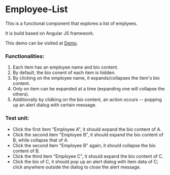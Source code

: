 # Employee-List


This is a functional component that explores a list of emplyees.

It is build based on Angular JS framework. 

This demo can be visited at [Demo](http://yuchunl.github.io/employeelist/).

### Functionalities: 

1. Each item has an employee name and bio content.
2. By default, the bio conent of each item is hidden.
3. By clicking on the employee name, it expands/collapses the item's bio content. 
4. Only on item can be expanded at a time (expanding one will collapse the others).
5. Additionally by clidking on the bio content, an action occurs -- popping up an alert dialog with certain message. 


### Test unit:
- Click the first item "Employee A", it should expand the bio content of A. 
- Click the second item "Employee B", it should expand the bio content of B, while collapse that of A. 
- Click the second item "Employee B" again, it should collapse the bio content of B.
- Click the third item "Employee C", it should expand the bio content of C.
- Click the bio of C, it should pop up an alert dialog with item data of C; click anywhere outside the dialog to close the alert message.
